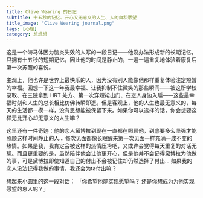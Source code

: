 ```yaml
---
title: Clive Wearing 的日记
subtitle: 十五秒的记忆、开心又无意义的人生、人的自私愿望
title_image: "Clive Wearing journal.png"
tags: [心理]
category: 想想想
---
```


这是一个海马体因为脑炎失效的人写的一段日记——他没办法形成新的长期记忆，只拥有十五秒的短期记忆，因此他的时间是静止的，一遍一遍重复地体验着康复后第一次苏醒的喜悦。

主观上，他也许是世界上最快乐的人，因为没有别人能像他那样重复体验注定短暂的幸福。回想一下这一年我最幸福、让我抑制不住微笑的那些瞬间——被这所学校录取、在三院拿到 HRT 处方、第一次穿短裙出门、在恋人身边入睡——这些最幸福时刻和人生的总长相比仿佛转瞬即逝。但是客观上，他的人生也最无意义的，每天的生活都一模一样，没有思想能被保留下来。如果你可以选择的话，你会想要这样无比开心却无意义的人生嘛？

这里还有一件奇迹：他的恋人黛博拉到现在一直都在照顾他，到底要多么坚强才能照顾这样时间静止的人... 每次见面都像长眠醒来第一次见面一样充满一成不变的热情。如果是我，我肯定会被这样的热情压垮吧，又或许会觉得每天重复的对话无聊。而且更重要的是，虽然陪伴他会让他更开心，但是他并不会记得黛博拉为他做的事，可是黛博拉即使知道自己的付出不会被记住却仍然选择了付出... 如果我的恋人没法记得我做的事情，我还会为ta付出嘛？

想起来小圆里的这一段对话：
「你希望他能实现愿望吗？
还是你想成为为他实现愿望的恩人呢？」